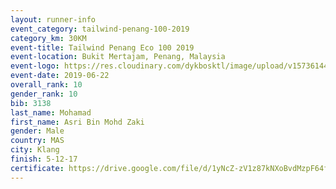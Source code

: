 ```yaml
--- 
layout: runner-info 
event_category: tailwind-penang-100-2019 
category_km: 30KM 
event-title: Tailwind Penang Eco 100 2019 
event-location: Bukit Mertajam, Penang, Malaysia 
event-logo: https://res.cloudinary.com/dykbosktl/image/upload/v1573614442/Logo/Logo_gqlzi3.jpg 
event-date: 2019-06-22 
overall_rank: 10
gender_rank: 10
bib: 3138
last_name: Mohamad
first_name: Asri Bin Mohd Zaki
gender: Male
country: MAS
city: Klang
finish: 5-12-17
certificate: https://drive.google.com/file/d/1yNcZ-zV1z87kNXoBvdMzpF64fQivV5nh/view?usp=sharing
--- 
```

